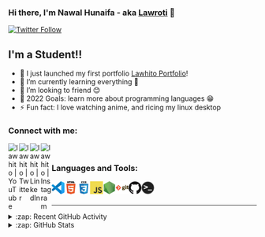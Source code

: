 ### Hi there, I'm Nawal Hunaifa - aka [Lawroti][profile] 👋 

[![Twitter Follow](https://img.shields.io/twitter/follow/lawroti_?color=1DA1F2&logo=twitter&style=for-the-badge)](https://twitter.com/intent/follow?screen_name=lawroti_)

## I'm a Student!!

- 🔭 I just launched my first portfolio [Lawhito Portfolio][portfolio]!
- 🌱 I’m currently learning everything 🤣
- 👯 I’m looking to friend 😊
- 🥅 2022 Goals: learn more about programming languages 😁
- ⚡ Fun fact: I love watching anime, and ricing my linux desktop

### Connect with me:

<img align="left" alt="lawhito | YouTube" width="22px" src="https://cdn.jsdelivr.net/npm/simple-icons@v3/icons/youtube.svg" />
<img align="left" alt="lawhito | Twitter" width="22px" src="https://cdn.jsdelivr.net/npm/simple-icons@v3/icons/twitter.svg" />
<img align="left" alt="lawhito | LinkedIn" width="22px" src="https://cdn.jsdelivr.net/npm/simple-icons@v3/icons/linkedin.svg" />
<img align="left" alt="lawhito | Instagram" width="22px" src="https://cdn.jsdelivr.net/npm/simple-icons@v3/icons/instagram.svg" />

<br />

### Languages and Tools:

<img align="left" alt="Visual Studio Code" width="26px" src="https://raw.githubusercontent.com/github/explore/80688e429a7d4ef2fca1e82350fe8e3517d3494d/topics/visual-studio-code/visual-studio-code.png" />
<img align="left" alt="HTML5" width="26px" src="https://raw.githubusercontent.com/github/explore/80688e429a7d4ef2fca1e82350fe8e3517d3494d/topics/html/html.png" />
<img align="left" alt="CSS3" width="26px" src="https://raw.githubusercontent.com/github/explore/80688e429a7d4ef2fca1e82350fe8e3517d3494d/topics/css/css.png" />
<img align="left" alt="JavaScript" width="26px" src="https://raw.githubusercontent.com/github/explore/80688e429a7d4ef2fca1e82350fe8e3517d3494d/topics/javascript/javascript.png" />
<img align="left" alt="Node.js" width="26px" src="https://raw.githubusercontent.com/github/explore/80688e429a7d4ef2fca1e82350fe8e3517d3494d/topics/nodejs/nodejs.png" />
<img align="left" alt="Git" width="26px" src="https://raw.githubusercontent.com/github/explore/80688e429a7d4ef2fca1e82350fe8e3517d3494d/topics/git/git.png" />
<img align="left" alt="GitHub" width="26px" src="https://raw.githubusercontent.com/github/explore/78df643247d429f6cc873026c0622819ad797942/topics/github/github.png" />
<img align="left" alt="Terminal" width="26px" src="https://raw.githubusercontent.com/github/explore/80688e429a7d4ef2fca1e82350fe8e3517d3494d/topics/terminal/terminal.png" />

<br />
<br />

---

<details>
  <summary>:zap: Recent GitHub Activity</summary>
  
  1. ⌨ Making A Portofolio [#1](https://github.com/Lawhito/lawhito.github.io) in [Lawhito/lawhito.github.io](https://github.com/Lawhito/lawhito.github.io)
 

</details>

<details>
  <summary>:zap: GitHub Stats</summary>

  <img align="left" alt="codeSTACKr's GitHub Stats" src="https://github-readme-stats.vercel.app/api?username=lawhito&show_icons=true&hide_border=true" />

</details>

[profile]: https://github.com/Lawhito
[portfolio]: lawhito.github.io
